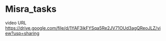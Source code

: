 # Misra_tasks
video URL
https://drive.google.com/file/d/1YAF3ikFYSqa5Re2JV71OUd3agQReoJLZ/view?usp=sharing
